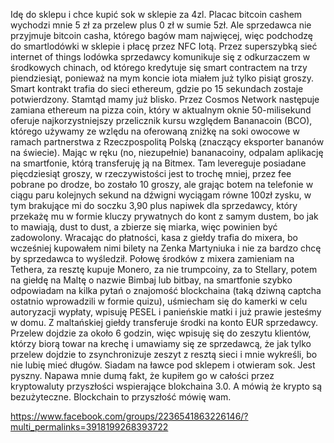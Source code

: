 Idę do sklepu i chce kupić sok w sklepie za 4zl. Placac bitcoin cashem wychodzi mnie 5 zł za przelew plus 0 zł w sumie 5zł. 
Ale sprzedawca nie przyjmuje bitcoin casha, którego bagów mam najwięcej, więc podchodzę do smartlodówki w sklepie i płacę przez NFC Iotą.
Przez superszybką sieć internet of things lodówka sprzedawcy komunikuje się z odkurzaczem w środkowych chinach, od którego kredytuje się smart contractem na trzy piendziesiąt, ponieważ na mym koncie iota miałem już tylko pisiąt groszy. 
Smart kontrakt trafia do sieci ethereum, gdzie po 15 sekundach zostaje potwierdzony. Stamtąd mamy już blisko. Przez Cosmos Network następuje zamiana ethereum na pizza coin, który w aktualnym oknie 50-milisekund oferuje najkorzystniejszy przelicznik kursu względem Bananacoin (BCO), którego używamy ze wzlędu na oferowaną zniżkę na soki owocowe w ramach partnerstwa z Rzeczpospolitą Polską (znaczący eksporter bananów na świecie). 
Mając w ręku (no, niezupełnie) bananacoiny, odpalam aplikację na smartfonie, którą transferuję ją na Bitmex. Tam levereguje posiadane pięcdziesiąt groszy, w rzeczywistości jest to trochę mniej, przez fee pobrane po drodze, bo zostało 10 groszy, ale grając botem na telefonie w ciągu paru kolejnych sekund na dźwigni wyciągam równe 100zł zysku, w tym brakujące mi do soczku 3,90 plus napiwek dla sprzedawcy, który przekażę mu w formie kluczy prywatnych do kont z samym dustem, bo jak to mawiają, dust to dust, a zbierze się miarka, więc powinien być zadowolony. 
Wracając do płatności, kasa z giełdy trafia do mixera, bo wcześniej kupowałem nimi bilety na Zenka Martyniuka i nie za bardzo chcę by sprzedawca to wyśledził. Połowę środków z mixera zamieniam na Tethera, za resztę kupuje Monero, za nie trumpcoiny, za to Stellary, potem na giełdę na Maltę o nazwie Bimbaj lub bitbay, na smartfonie szybko odpowiadam na kilka pytań o znajomość blockchaina (taką dziwną captcha ostatnio wprowadzili w formie quizu), uśmiecham się do kamerki w celu autoryzacji wypłaty, wpisuję PESEL i panieńskie matki i już prawie jesteśmy w domu. 
Z maltańskiej giełdy transferuje środki na konto EUR sprzedawcy. Przelew dojdzie za około 6 godzin, więc wpisuję się do zeszytu klientów, którzy biorą towar na krechę i umawiamy się ze sprzedawcą, że jak tylko przelew dojdzie to zsynchronizuje zeszyt z resztą sieci i mnie wykreśli, bo nie lubię mieć długów.
Siadam na ławce pod sklepem i otwieram sok. Jest pyszny. Napawa mnie dumą fakt, że kupiłem go w całości przez kryptowaluty przyszłości wspierające blokchaina 3.0.
A mówią że krypto są bezużyteczne.
Blockchain to przyszłość mówię wam.

https://www.facebook.com/groups/2236541863226146/?multi_permalinks=3918199268393722
